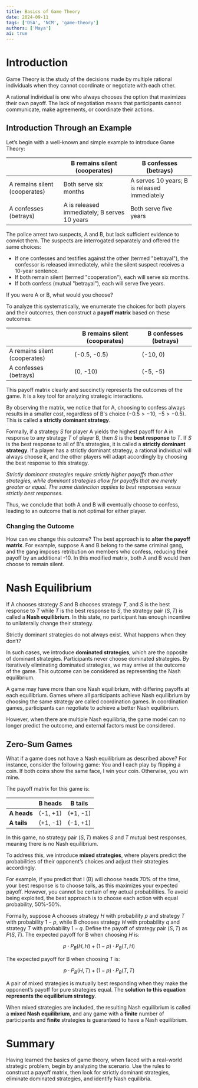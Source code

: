 ```yaml
---
title: Basics of Game Theory
date: 2024-09-11
tags: ['DSA', 'NCM', 'game-theory']
authors: ['Maya']
ai: true
---
```


# Introduction

Game Theory is the study of the decisions made by multiple rational individuals when they cannot coordinate or negotiate with each other.

A rational individual is one who always chooses the option that maximizes their own payoff. The lack of negotiation means that participants cannot communicate, make agreements, or coordinate their actions.

## Introduction Through an Example

Let’s begin with a well-known and simple example to introduce Game Theory:

|                               | B remains silent (cooperates)                | B confesses (betrays)                        |
| ----------------------------- | -------------------------------------------- | -------------------------------------------- |
| A remains silent (cooperates) | Both serve six months                        | A serves 10 years; B is released immediately |
| A confesses (betrays)         | A is released immediately; B serves 10 years | Both serve five years                        |

The police arrest two suspects, A and B, but lack sufficient evidence to convict them. The suspects are interrogated separately and offered the same choices:

- If one confesses and testifies against the other (termed "betrayal"), the confessor is released immediately, while the silent suspect receives a 10-year sentence.
- If both remain silent (termed "cooperation"), each will serve six months.
- If both confess (mutual "betrayal"), each will serve five years.

If you were A or B, what would you choose?

To analyze this systematically, we enumerate the choices for both players and their outcomes, then construct a **payoff matrix** based on these outcomes:

|                               | B remains silent (cooperates) | B confesses (betrays) |
| ----------------------------- | ----------------------------- | --------------------- |
| A remains silent (cooperates) | (-0.5, -0.5)                  | (-10, 0)              |
| A confesses (betrays)         | (0, -10)                      | (-5, -5)              |

This payoff matrix clearly and succinctly represents the outcomes of the game. It is a key tool for analyzing strategic interactions.

By observing the matrix, we notice that for A, choosing to confess always results in a smaller cost, regardless of B's choice ($-0.5 > -10$, $-5 > -0.5$). This is called a **strictly dominant strategy**.

Formally, if a strategy $S$ for player A yields the highest payoff for A in response to any strategy $T$ of player B, then $S$ is the **best response** to $T$. If $S$ is the best response to all of B's strategies, it is called a **strictly dominant strategy**. If a player has a strictly dominant strategy, a rational individual will always choose it, and the other players will adapt accordingly by choosing the best response to this strategy.

_Strictly dominant strategies require strictly higher payoffs than other strategies, while dominant strategies allow for payoffs that are merely greater or equal. The same distinction applies to best responses versus strictly best responses._

Thus, we conclude that both A and B will eventually choose to confess, leading to an outcome that is not optimal for either player.

### Changing the Outcome

How can we change this outcome? The best approach is to **alter the payoff matrix**. For example, suppose A and B belong to the same criminal gang, and the gang imposes retribution on members who confess, reducing their payoff by an additional -10. In this modified matrix, both A and B would then choose to remain silent.

# Nash Equilibrium

If A chooses strategy $S$ and B chooses strategy $T$, and $S$ is the best response to $T$ while $T$ is the best response to $S$, the strategy pair $(S, T)$ is called a **Nash equilibrium**. In this state, no participant has enough incentive to unilaterally change their strategy.

Strictly dominant strategies do not always exist. What happens when they don’t?

In such cases, we introduce **dominated strategies**, which are the opposite of dominant strategies. Participants never choose dominated strategies. By iteratively eliminating dominated strategies, we may arrive at the outcome of the game. This outcome can be considered as representing the Nash equilibrium.

A game may have more than one Nash equilibrium, with differing payoffs at each equilibrium. Games where all participants achieve Nash equilibrium by choosing the same strategy are called coordination games. In coordination games, participants can negotiate to achieve a better Nash equilibrium.

However, when there are multiple Nash equilibria, the game model can no longer predict the outcome, and external factors must be considered.

## Zero-Sum Games

What if a game does not have a Nash equilibrium as described above? For instance, consider the following game: You and I each play by flipping a coin. If both coins show the same face, I win your coin. Otherwise, you win mine.

The payoff matrix for this game is:

|             | B heads  | B tails  |
| ----------- | -------- | -------- |
| **A heads** | (-1, +1) | (+1, -1) |
| **A tails** | (+1, -1) | (-1, +1) |

In this game, no strategy pair $(S, T)$ makes $S$ and $T$ mutual best responses, meaning there is no Nash equilibrium.

To address this, we introduce **mixed strategies**, where players predict the probabilities of their opponent’s choices and adjust their strategies accordingly.

For example, if you predict that I (B) will choose heads 70% of the time, your best response is to choose tails, as this maximizes your expected payoff. However, you cannot be certain of my actual probabilities. To avoid being exploited, the best approach is to choose each action with equal probability, 50%-50%.

Formally, suppose A chooses strategy $H$ with probability $p$ and strategy $T$ with probability $1-p$, while B chooses strategy $H$ with probability $q$ and strategy $T$ with probability $1-q$. Define the payoff of strategy pair $(S, T)$ as $P(S, T)$. The expected payoff for B when choosing $H$ is:

$$p \cdot P_B(H, H) + (1-p) \cdot P_B(T, H)$$

The expected payoff for B when choosing $T$ is:

$$p \cdot P_B(H, T) + (1-p) \cdot P_B(T, T)$$

A pair of mixed strategies is mutually best responding when they make the opponent’s payoff for pure strategies equal. The **solution to this equation represents the equilibrium strategy**.

When mixed strategies are included, the resulting Nash equilibrium is called a **mixed Nash equilibrium**, and any game with a **finite** number of participants and **finite** strategies is guaranteed to have a Nash equilibrium.

# Summary

Having learned the basics of game theory, when faced with a real-world strategic problem, begin by analyzing the scenario. Use the rules to construct a payoff matrix, then look for strictly dominant strategies, eliminate dominated strategies, and identify Nash equilibria.
